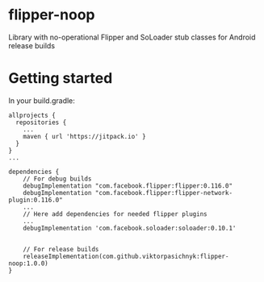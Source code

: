 # flipper-noop
Library with no-operational Flipper and SoLoader stub classes for Android release builds

# Getting started

In your build.gradle:

```
allprojects {
  repositories {
    ...
    maven { url 'https://jitpack.io' }
  }
}
...

dependencies {
    // For debug builds
    debugImplementation "com.facebook.flipper:flipper:0.116.0"
    debugImplementation "com.facebook.flipper:flipper-network-plugin:0.116.0"
    ...
    // Here add dependencies for needed flipper plugins
    ...
    debugImplementation 'com.facebook.soloader:soloader:0.10.1'


    // For release builds
    releaseImplementation(com.github.viktorpasichnyk:flipper-noop:1.0.0)
}

```
